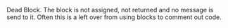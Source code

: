 Dead Block. The block is not assigned, not returned and no message is send to it.Often this is a left over from using blocks to comment out code.